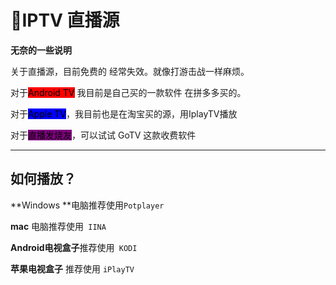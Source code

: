 # 💚IPTV 直播源

**无奈的一些说明**

关于直播源，目前免费的 经常失效。就像打游击战一样麻烦。

对于<mark style="background-color:red;">Android TV</mark> 我目前是自己买的一款软件 在拼多多买的。

对于<mark style="background-color:blue;">Apple TV</mark>，我目前也是在淘宝买的源，用IplayTV播放

对于<mark style="background-color:purple;">直播发烧友</mark>，可以试试 GoTV 这款收费软件

****

## &#x20;如何播放？

**Windows **电脑推荐使用`Potplayer`

&#x20;**mac** 电脑推荐使用` IINA`

&#x20;**Android电视盒子**推荐使用` KODI`

&#x20;**苹果电视盒子** 推荐使用 `iPlayTV`
